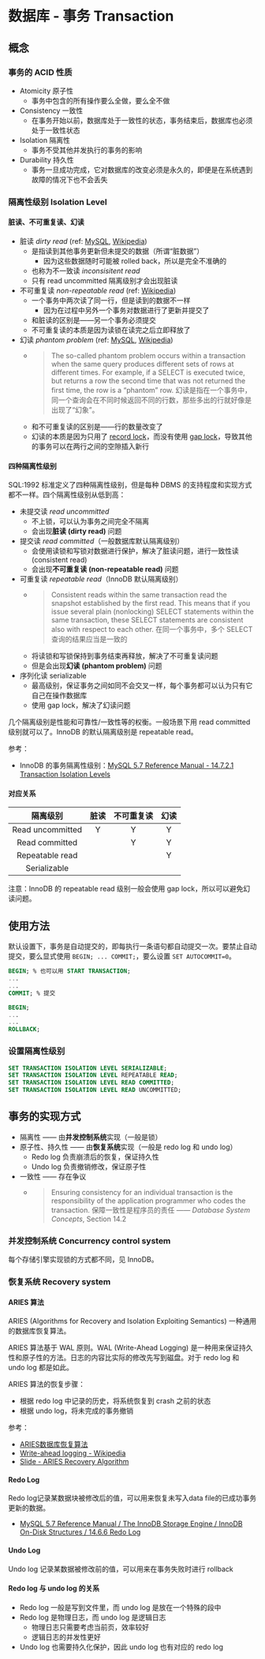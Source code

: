 # 数据库 - 事务 Transaction

## 概念

### 事务的 ACID 性质

+ Atomicity 原子性
  + 事务中包含的所有操作要么全做，要么全不做
+ Consistency 一致性
  + 在事务开始以前，数据库处于一致性的状态，事务结束后，数据库也必须处于一致性状态
+ Isolation 隔离性
  + 事务不受其他并发执行的事务的影响
+ Durability 持久性
  + 事务一旦成功完成，它对数据库的改变必须是永久的，即便是在系统遇到故障的情况下也不会丢失

### 隔离性级别 Isolation Level

#### 脏读、不可重复读、幻读

+ 脏读 _dirty read_ (ref: [MySQL](https://dev.mysql.com/doc/refman/5.7/en/glossary.html#glos_dirty_read), [Wikipedia](https://en.wikipedia.org/wiki/Isolation_(database_systems)#Dirty_reads))
  + 是指读到其他事务更新但未提交的数据（所谓“脏数据”）
    + 因为这些数据随时可能被 rolled back，所以是完全不准确的
  + 也称为不一致读 _inconsisitent read_
  + 只有 read uncommitted 隔离级别才会出现脏读
+ 不可重复读 _non-repeatable read_ (ref: [Wikipedia](https://en.wikipedia.org/wiki/Isolation_(database_systems)#Non-repeatable_reads))
  + 一个事务中两次读了同一行，但是读到的数据不一样
    + 因为在过程中另外一个事务对数据进行了更新并提交了
  + 和脏读的区别是——另一个事务必须提交
  + 不可重复读的本质是因为读锁在读完之后立即释放了
+ 幻读 _phantom problem_ (ref: [MySQL](https://dev.mysql.com/doc/refman/5.7/en/innodb-next-key-locking.html), [Wikipedia](https://en.wikipedia.org/wiki/Isolation_(database_systems)#Phantom_reads))
  + > The so-called phantom problem occurs within a transaction when the same query produces different sets of rows at different times. For example, if a SELECT is executed twice, but returns a row the second time that was not returned the first time, the row is a “phantom” row. 幻读是指在一个事务中，同一个查询会在不同时候返回不同的行数，那些多出的行就好像是出现了“幻象”。
  + 和不可重复读的区别是——行的数量改变了
  + 幻读的本质是因为只用了 [record lock](https://dev.mysql.com/doc/refman/5.7/en/innodb-locking.html#innodb-record-locks)，而没有使用 [gap lock](https://dev.mysql.com/doc/refman/5.7/en/innodb-locking.html#innodb-gap-locks)，导致其他的事务可以在两行之间的空隙插入新行

#### 四种隔离性级别

SQL:1992 标准定义了四种隔离性级别，但是每种 DBMS 的支持程度和实现方式都不一样。四个隔离性级别从低到高：

+ 未提交读 _read uncommitted_
  + 不上锁，可以认为事务之间完全不隔离
  + 会出现**脏读 (dirty read)** 问题
+ 提交读 _read committed_（一般数据库默认隔离级别）
  + 会使用读锁和写锁对数据进行保护，解决了脏读问题，进行一致性读 (consistent read)
  + 会出现**不可重复读 (non-repeatable read)** 问题
+ 可重复读 _repeatable read_（InnoDB 默认隔离级别）
  + > Consistent reads within the same transaction read the snapshot established by the first read. This means that if you issue several plain (nonlocking) SELECT statements within the same transaction, these SELECT statements are consistent also with respect to each other. 在同一个事务中，多个 SELECT 查询的结果应当是一致的
  + 将读锁和写锁保持到事务结束再释放，解决了不可重复读问题
  + 但是会出现**幻读 (phantom problem)** 问题
+ 序列化读 serializable
  + 最高级别，保证事务之间如同不会交叉一样，每个事务都可以认为只有它自己在操作数据库
  + 使用 gap lock，解决了幻读问题

几个隔离级别是性能和可靠性/一致性等的权衡。一般场景下用 read committed 级别就可以了。InnoDB 的默认隔离级别是 repeatable read。

参考：

+ InnoDB 的事务隔离性级别：[MySQL 5.7 Reference Manual - 14.7.2.1 Transaction Isolation Levels](https://dev.mysql.com/doc/refman/5.7/en/innodb-transaction-isolation-levels.html)

#### 对应关系

| 隔离级别 | 脏读 | 不可重复读 | 幻读 |
| :-: | :-: | :-: | :-: |
| Read uncommitted | Y | Y | Y |
| Read committed | | Y | Y |
| Repeatable read | | | Y |
| Serializable | | | |

注意：InnoDB 的 repeatable read 级别一般会使用 gap lock，所以可以避免幻读问题。

## 使用方法

默认设置下，事务是自动提交的，即每执行一条语句都自动提交一次。要禁止自动提交，要么显式使用 `BEGIN; ... COMMIT;`，要么设置 `SET AUTOCOMMIT=0`。

```SQL
BEGIN; % 也可以用 START TRANSACTION;
...
...
COMMIT; % 提交
```

```SQL
BEGIN;
...
...
ROLLBACK;
```

### 设置隔离性级别

```SQL
SET TRANSACTION ISOLATION LEVEL SERIALIZABLE;
SET TRANSACTION ISOLATION LEVEL REPEATABLE READ;
SET TRANSACTION ISOLATION LEVEL READ COMMITTED;
SET TRANSACTION ISOLATION LEVEL READ UNCOMMITTED;
```

## 事务的实现方式

+ 隔离性 —— 由**并发控制系统**实现（一般是锁）
+ 原子性、持久性 —— 由**恢复系统**实现（一般是 redo log 和 undo log）
  + Redo log 负责崩溃后的恢复，保证持久性
  + Undo log 负责撤销修改，保证原子性
+ 一致性 —— 存在争议
  + > Ensuring consistency for an individual transaction is the responsibility of the application programmer who codes the transaction. 保障一致性是程序员的责任 —— _Database System Concepts_, Section 14.2

### 并发控制系统 Concurrency control system

每个存储引擎实现锁的方式都不同，见 InnoDB。

### 恢复系统 Recovery system

#### ARIES 算法

ARIES (Algorithms for Recovery and Isolation Exploiting Semantics) 一种通用的数据库恢复算法。

ARIES 算法基于 WAL 原则。WAL (Write-Ahead Logging) 是一种用来保证持久性和原子性的方法。日志的内容比实际的修改先写到磁盘。对于 redo log 和 undo log 都是如此。

ARIES 算法的恢复步骤：

+ 根据 redo log 中记录的历史，将系统恢复到 crash 之前的状态
+ 根据 undo log，将未完成的事务撤销

参考：

+ [ARIES数据库恢复算法](https://blog.lotuslab.org/posts/2017-01-02-aries%E6%95%B0%E6%8D%AE%E5%BA%93%E6%81%A2%E5%A4%8D%E7%AE%97%E6%B3%95/)
+ [Write-ahead logging - Wikipedia](https://en.wikipedia.org/wiki/Write-ahead_logging)
+ [Slide - ARIES Recovery Algorithm](https://www.db-book.com/db4/slide-dir/Aries.pdf)

#### Redo Log

Redo log记录某数据块被修改后的值，可以用来恢复未写入data file的已成功事务更新的数据。

+ [MySQL 5.7 Reference Manual  /  The InnoDB Storage Engine  /  InnoDB On-Disk Structures  /  14.6.6 Redo Log](https://dev.mysql.com/doc/refman/5.7/en/innodb-redo-log.html)

#### Undo Log

Undo log 记录某数据被修改前的值，可以用来在事务失败时进行 rollback

#### Redo log 与 undo log 的关系

+ Redo log 一般是写到文件里，而 undo log 是放在一个特殊的段中
+ Redo log 是物理日志，而 undo log 是逻辑日志
  + 物理日志只需要考虑当前页，效率较好
  + 逻辑日志的并发性更好
+ Undo log 也需要持久化保护，因此 undo log 也有对应的 redo log
